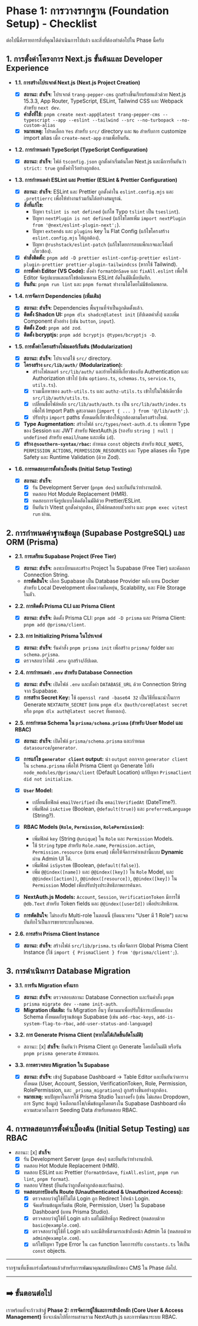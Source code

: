 # Phase 1: การวางรากฐาน (Foundation Setup) - Checklist

ต่อไปนี้คือรายการสิ่งที่คุณได้ดำเนินการไปแล้ว และสิ่งที่ต้องทำต่อไปใน Phase นี้ครับ

## 1. การตั้งค่าโครงการ Next.js ขั้นต้นและ Developer Experience

- **1.1. การสร้างโปรเจกต์ Next.js (Next.js Project Creation)**

  - [x] **สถานะ: สำเร็จ:** โปรเจกต์ `trang-pepper-cms` ถูกสร้างขึ้นเรียบร้อยแล้วด้วย Next.js 15.3.3, App Router, TypeScript, ESLint, Tailwind CSS และ Webpack สำหรับ `next dev`.
  - [x] **คำสั่งที่ใช้:** `pnpm create next-app@latest trang-pepper-cms --typescript --app --eslint --tailwind --src --no-turbopack --no-custom-alias`
  - [x] **หมายเหตุ:** โปรดเลือก `Yes` สำหรับ `src/` directory และ `No` สำหรับการ customize import alias เมื่อ `create-next-app` ถามเพื่อยืนยัน.

- **1.2. การกำหนดค่า TypeScript (TypeScript Configuration)**

  - [x] **สถานะ: สำเร็จ:** ไฟล์ `tsconfig.json` ถูกตั้งค่าเริ่มต้นโดย Next.js และมีการยืนยันว่า `strict: true` ถูกตั้งค่าไว้อย่างถูกต้อง.

- **1.3. การกำหนดค่า ESLint และ Prettier (ESLint & Prettier Configuration)**

  - [x] **สถานะ: สำเร็จ:** ESLint และ Prettier ถูกตั้งค่าใน `eslint.config.mjs` และ `.prettierrc` เพื่อให้ทำงานร่วมกันได้อย่างสมบูรณ์.
  - [x] **สิ่งที่แก้ไข:**
    - ปัญหา `tslint is not defined` (แก้ไข Typo `tslint` เป็น `tseslint`).
    - ปัญหา `nextPlugin is not defined` (แก้ไขโดยเพิ่ม `import nextPlugin from '@next/eslint-plugin-next';`).
    - ปัญหา `extends` และ `plugins` key ใน Flat Config (แก้ไขโครงสร้าง `eslint.config.mjs` ให้ถูกต้อง).
    - ปัญหา `@rushstack/eslint-patch` (แก้ไขโดยการลบแพ็กเกจและโค้ดที่เกี่ยวข้อง).
  - [x] **คำสั่งติดตั้ง:** `pnpm add -D prettier eslint-config-prettier eslint-plugin-prettier prettier-plugin-tailwindcss` (หากใช้ Tailwind).
  - [x] **การตั้งค่า Editor (VS Code):** ตั้งค่า `formatOnSave` และ `fixAll.eslint` เพื่อให้ Editor จัดรูปแบบและแก้ไขข้อผิดพลาด ESLint อัตโนมัติเมื่อบันทึก.
  - [x] **ยืนยัน:** `pnpm run lint` และ `pnpm format` ทำงานได้โดยไม่มีข้อผิดพลาด.

- **1.4. การจัดการ Dependencies (เพิ่มเติม)**

  - [x] **สถานะ: สำเร็จ:** Dependencies พื้นฐานที่จำเป็นถูกติดตั้งแล้ว.
  - [x] **ติดตั้ง Shadcn UI:** `pnpm dlx shadcn@latest init` (อัปเดตคำสั่ง) และเพิ่ม Component ตัวอย่าง (เช่น `button`, `input`).
  - [x] **ติดตั้ง Zod:** `pnpm add zod`.
  - [x] **ติดตั้ง bcryptjs:** `pnpm add bcryptjs @types/bcryptjs -D`.

- **1.5. การตั้งค่าโครงสร้างโฟลเดอร์เริ่มต้น (Modularization)**

  - [x] **สถานะ: สำเร็จ:** โปรเจกต์ใช้ `src/` directory.
  - [x] **โครงสร้าง `src/lib/auth/` (Modularization):**
    - สร้างโฟลเดอร์ `src/lib/auth/` และย้ายไฟล์ที่เกี่ยวข้องกับ Authentication และ Authorization เข้าไป (เช่น `options.ts`, `schemas.ts`, `service.ts`, `utils.ts`).
    - [x] รวมเนื้อหาของ `auth-utils.ts` และ `authz-utils.ts` เข้าไปในไฟล์เดียวชื่อ `src/lib/auth/utils.ts`.
    - [x] เปลี่ยนชื่อไฟล์หลัก `src/lib/auth/auth.ts` เป็น `src/lib/auth/index.ts` เพื่อให้ Import Path ดูสะอาดตา (`import { ... } from '@/lib/auth';`).
    - [x] ปรับปรุง `import` paths ทั้งหมดที่เกี่ยวข้องให้ถูกต้องตามโครงสร้างใหม่.
  - [x] **Type Augmentation:** สร้างไฟล์ `src/types/next-auth.d.ts` เพื่อขยาย Type ของ Session และ JWT สำหรับ NextAuth.js (รองรับ `string | null | undefined` สำหรับ `email`/`name` และเพิ่ม `id`).
  - [x] **สร้าง `@southern-syntax/rbac`:** กำหนด `const` objects สำหรับ `ROLE_NAMES`, `PERMISSION_ACTIONS`, `PERMISSION_RESOURCES` และ Type aliases เพื่อ Type Safety และ Runtime Validation (ด้วย Zod).

- **1.6. การทดสอบการตั้งค่าเบื้องต้น (Initial Setup Testing)**
  - [x] **สถานะ: สำเร็จ:**
    - [x] รัน Development Server (`pnpm dev`) และยืนยันว่าทำงานปกติ.
    - [x] ทดสอบ Hot Module Replacement (HMR).
    - [x] ทดสอบการจัดรูปแบบโค้ดอัตโนมัติด้วย Prettier/ESLint.
    - [x] ยืนยันว่า Vitest ถูกตั้งค่าถูกต้อง, มีไฟล์ทดสอบตัวอย่าง และ `pnpm exec vitest run` ผ่าน.

## 2. การกำหนดค่าฐานข้อมูล (Supabase PostgreSQL) และ ORM (Prisma)

- **2.1. การเตรียม Supabase Project (Free Tier)**

  - [x] **สถานะ: สำเร็จ:** ลงทะเบียนและสร้าง Project ใน Supabase (Free Tier) และคัดลอก Connection String.
  - **การตัดสินใจ:** เลือก Supabase เป็น Database Provider หลัก แทน Docker สำหรับ Local Development เพื่อความยืดหยุ่น, Scalability, และ File Storage ในตัว.

- **2.2. การติดตั้ง Prisma CLI และ Prisma Client**

  - [x] **สถานะ: สำเร็จ:** ติดตั้ง Prisma CLI: `pnpm add -D prisma` และ Prisma Client: `pnpm add @prisma/client`.

- **2.3. การ Initializing Prisma ในโปรเจกต์**

  - [x] **สถานะ: สำเร็จ:** รันคำสั่ง `pnpm prisma init` เพื่อสร้าง `prisma/` folder และ `schema.prisma`.
  - [x] ตรวจสอบว่าไฟล์ `.env` ถูกสร้าง/อัปเดต.

- **2.4. การกำหนดค่า `.env` สำหรับ Database Connection**

  - [x] **สถานะ: สำเร็จ:** เปิดไฟล์ `.env` และตั้งค่า `DATABASE_URL` ด้วย Connection String จาก Supabase.
  - [x] **การสร้าง Secret Key:** ใช้ `openssl rand -base64 32` เป็นวิธีที่แนะนำในการ Generate `NEXTAUTH_SECRET` (แทน `pnpm dlx @auth/core@latest secret` หรือ `pnpm dlx auth@latest secret` ที่เคยลอง).

- **2.5. การกำหนด Schema ใน `prisma/schema.prisma` (สำหรับ User Model และ RBAC)**

  - [x] **สถานะ: สำเร็จ:** เปิดไฟล์ `prisma/schema.prisma` และกำหนด `datasource`/`generator`.
  - [x] **การแก้ไข `generator client` output:** นำ `output` ออกจาก `generator client` ใน `schema.prisma` เพื่อให้ Prisma Client ถูก Generate ไปยัง `node_modules/@prisma/client` (Default Location) แก้ปัญหา `PrismaClient did not initialize`.
  - [x] **`User` Model:**
    - เปลี่ยนชื่อฟิลด์ `emailVerified` เป็น `emailVerifiedAt` (DateTime?).
    - เพิ่มฟิลด์ `isActive` (Boolean, `@default(true)`) และ `preferredLanguage` (String?).
  - [x] **RBAC Models (`Role`, `Permission`, `RolePermission`):**

    - เพิ่มฟิลด์ `key` (String `@unique`) ใน `Role` และ `Permission` Models.
    - ใช้ `String` type สำหรับ `Role.name`, `Permission.action`, `Permission.resource` (แทน `enum`) เพื่อให้จัดการค่าเหล่านี้แบบ **Dynamic** ผ่าน Admin UI ได้.
    - เพิ่มฟิลด์ `isSystem` (Boolean, `@default(false)`).
    - เพิ่ม `@@index([name])` และ `@@index([key])` ใน `Role` Model, และ `@@index([action])`, `@@index([resource])`, `@@index([key])` ใน `Permission` Model เพื่อปรับปรุงประสิทธิภาพการค้นหา.

  - [x] **NextAuth.js Models:** `Account`, `Session`, `VerificationToken` มีการใช้ `@db.Text` สำหรับ Token fields และ `@@index([userId])` เพื่อประสิทธิภาพ.
  - [x] **การตัดสินใจ:** ไม่รองรับ Multi-role ในตอนนี้ (ยึดแนวทาง "User มี 1 Role") และจดบันทึกไว้เป็นการขยายระบบในอนาคต.

- **2.6. การสร้าง Prisma Client Instance**
  - [x] **สถานะ: สำเร็จ:** สร้างไฟล์ `src/lib/prisma.ts` เพื่อจัดการ Global Prisma Client Instance (ใช้ `import { PrismaClient } from '@prisma/client';`).

## 3. การดำเนินการ Database Migration

- **3.1. การรัน Migration ครั้งแรก**

  - [x] **สถานะ: สำเร็จ:** ตรวจสอบสถานะ Database Connection และรันคำสั่ง `pnpm prisma migrate dev --name init-auth`.
  - [x] **Migration เพิ่มเติม:** รัน Migration อื่นๆ ที่ตามมาเพื่อปรับใช้การเปลี่ยนแปลง Schema ทั้งหมดกับฐานข้อมูล Supabase (เช่น `add-rbac-keys`, `add-is-system-flag-to-rbac`, `add-user-status-and-language`)

- **3.2. การ Generate Prisma Client (หากไม่ได้เกิดขึ้นอัตโนมัติ)**

  - สถานะ: [x] **สำเร็จ:** ยืนยันว่า Prisma Client ถูก Generate โดยอัตโนมัติ หรือรัน `pnpm prisma generate` ด้วยตนเอง.

- **3.3. การตรวจสอบ Migration ใน Supabase**
  - [x] **สถานะ: สำเร็จ:** เข้าสู่ Supabase Dashboard -> Table Editor และยืนยันว่าตารางทั้งหมด (User, Account, Session, VerificationToken, Role, Permission, RolePermission, และ `_prisma_migrations`) ถูกสร้างขึ้นอย่างถูกต้อง.
  - **หมายเหตุ:** พบปัญหาในการใช้ Prisma Studio ในบางครั้ง (เช่น ไม่แสดง Dropdown, การ Sync ข้อมูล) จึงเลือกแก้ไข/เพิ่มข้อมูลโดยตรงใน Supabase Dashboard เพื่อความสะดวกในการ Seeding Data สำหรับทดสอบ RBAC.

## 4. การทดสอบการตั้งค่าเบื้องต้น (Initial Setup Testing) และ RBAC

- สถานะ: [x] **สำเร็จ:**
  - [x] รัน Development Server (`pnpm dev`) และยืนยันว่าทำงานปกติ.
  - [x] ทดสอบ Hot Module Replacement (HMR).
  - [x] ทดสอบ ESLint และ Prettier (`formatOnSave`, `fixAll.eslint`, `pnpm run lint`, `pnpm format`).
  - [x] ทดสอบ Vitest (ยืนยันว่าถูกตั้งค่าถูกต้องและรันผ่าน).
  - [x] **ทดสอบการป้องกัน Route (Unauthenticated & Unauthorized Access):**
    - [x] ตรวจสอบว่าผู้ใช้ที่ไม่ได้ Login ถูก Redirect ไปหน้า Login.
    - [x] จัดเตรียมข้อมูลเริ่มต้น (Role, Permission, User) ใน Supabase Dashboard (แทน Prisma Studio).
    - [x] ตรวจสอบว่าผู้ใช้ที่ Login แล้ว แต่ไม่มีสิทธิ์ถูก Redirect (ทดสอบด้วย `basic@example.com`).
    - [x] ตรวจสอบว่าผู้ใช้ที่ Login แล้ว และมีสิทธิ์สามารถเข้าถึงหน้า Admin ได้ (ทดสอบด้วย `admin@example.com`).
    - [x] แก้ไขปัญหา Type Error ใน `can` function โดยการปรับ `constants.ts` ให้เป็น `const` objects.

---

รากฐานที่แข็งแกร่งนี้พร้อมแล้วสำหรับการพัฒนาคุณสมบัติหลักของ CMS ใน Phase ถัดไป.

---

## ➡️ ขั้นตอนต่อไป

เราพร้อมที่จะก้าวเข้าสู่ **Phase 2: การจัดการผู้ใช้และการเข้าถึงหลัก (Core User & Access Management)** ซึ่งจะเน้นไปที่การผสานรวม NextAuth.js และการพัฒนาระบบ RBAC.
